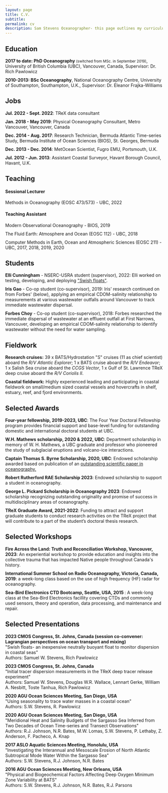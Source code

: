 ```yaml
---
layout: page
title: C.V.
subtitle:
permalink: cv
description: Sam Stevens Oceanographer- this page outlines my curriculum vitae
---
```



<!-- Google tag (gtag.js) -->
<script async src="https://www.googletagmanager.com/gtag/js?id=G-XFFDFDXETF"></script>
<script>
  window.dataLayer = window.dataLayer || [];
  function gtag(){dataLayer.push(arguments);}
  gtag('js', new Date());

  gtag('config', 'G-XFFDFDXETF');
</script>


<style>
  section {
    margin-bottom: 20px;
  }

  ul {
    list-style-type: none;
    padding: 0;
    margin: 0;
  }

  li {
    margin-bottom: 10px;
  }
</style>

<section>
  <h2>Education</h2>
  <ul>
    <li>
        <strong>2017 to date: PhD Oceanography</strong><small> (switched from MSc. in September 2019)</small>, University of British Columbia (UBC), Vancouver, Canada, Supervisor: Dr. Rich Pawlowicz
    </li>
    <li>
      <strong>2010-2013: BSc Oceanography</strong>, National Oceanography Centre, University of Southampton, Southampton, U.K., Supervisor: Dr. Eleanor Frajka-Williams
    </li>
  </ul>
</section>

<section>
  <h2>Jobs</h2>
  <ul>
    <li><strong>Jul. 2022 - Sept. 2022</strong>: TReX data consultant</li>
    <li><strong>Jan. 2018 - May 2019</strong>: Physical Oceanography Consultant, Metro Vancouver, Vancouver, Canada</li>
    <li><strong>Dec. 2014 - Aug. 2017</strong>: Research Technician, Bermuda Atlantic Time-series Study, Bermuda Institute of Ocean Sciences (BIOS), St. Georges, Bermuda</li>
    <li><strong>Dec. 2013 - Dec. 2014</strong>: MetOcean Scientist, Fugro EMU, Portsmouth, U.K.</li>
    <li><strong>Jul. 2012 - Jun. 2013</strong>: Assistant Coastal Surveyor, Havant Borough Council, Havant, U.K.</li>
  </ul>
</section>

<section>
  <h2>Teaching</h2>
  <h4>Sessional Lecturer</h4>
  <ul>
    <li>Methods in Oceanography (EOSC 473/573) - UBC, 2022</li>
  </ul>
  <h4>Teaching Assistant</h4>
  <ul>
    <li>Modern Observational Oceanography - BIOS, 2019</li>
    <li>The Fluid Earth: Atmosphere and Ocean (EOSC 112) - UBC, 2018</li>
    <li>Computer Methods in Earth, Ocean and Atmospheric Sciences (EOSC 211) - UBC, 2017, 2018, 2019, 2020</li>
  </ul>
</section>


<section>
  <h2>Students</h2>
  <ul>
    <li><strong>Elli Cunningham</strong> - NSERC-USRA student (supervisor), 2022: Elli worked on testing, developing, and deploying <a href="swish">"Swish floats"</a>. </li>
    <li><strong>Iris Gao</strong> - Co-op student (co-supervisor), 2019: Iris' research continued on from Forbes' (below), applying an empirical CDOM-salinity relationship to measurements at various wastewater outfalls around Vancouver to track immediate wastewater dispersal. </li>
    <li><strong>Forbes Choy</strong> - Co-op student (co-supervisor), 2018: Forbes researched the immediate dispersal of wastewater at an effluent outfall at First Narrows, Vancouver, developing an empirical CDOM-salinity relationship to identify wastewater without the need for water sampling. </li>
  </ul>
</section>

<section>
  <h2>Fieldwork</h2>
  <ul>
      <li><strong>Research cruises:</strong>
          39 x BATS/Hydrostation "S" cruises (11 as chief scientist) aboard the <i>R/V Atlantic Explorer</i>; 1 x BATS cruise aboard the <i>R/V Endeavor</i>;  1 x Salish Sea cruise aboard the <i>CCGS Vector</i>, 1 x Gulf of St. Lawrence TReX deep cruise aboard the <i>R/V Coriolis II</i>.
          </li>
      <li><strong>Coastal fieldwork:</strong>
          Highly experienced leading and participating in coastal fieldwork on small/medium sized coastal vessels and hovercrafts in shelf, estuary, reef, and fjord environments.
          </li>
  </ul>
</section>

<section>
  <h2>Selected Awards</h2>
  <ul>
    <li>
      <strong>Four-year fellowship, 2019-2023, UBC</strong>: The Four Year Doctoral Fellowship program provides financial support and base-level funding for outstanding domestic and international doctoral students at UBC.
    </li>
    <li>
      <strong>W.H. Mathews scholarship, 2020 & 2022, UBC</strong>: Department scholarship in memory of W. H. Mathews, a UBC graduate and professor who pioneered the study of subglacial eruptions and volcano-ice interactions.
    </li>
    <li>
      <strong>Captain Thomas S. Byrne Scholarship, 2020, UBC</strong>: Endowed scholarship awarded based on publication of an <a href="https://doi.org/10.1038/s41558-020-0722-3">outstanding scientific paper in oceanography.</a>
    </li>
    <li>
      <strong>Robert Rutherford RAE Scholarship 2023</strong>: Endowed scholarship to support a student in oceanography.
    </li>
    <li>
      <strong>George L. Pickard Scholarship in Oceanography 2023</strong>: Endowed scholarship recognizing outstanding originality and promise of success in multidisciplinary areas of oceanography.
    </li>
    <li>
      <strong>TReX Graduate Award, 2021-2022</strong>: Funding to attract and support graduate students to conduct research activities on the TReX project that will contribute to a part of the student’s doctoral thesis research.
    </li>
      
  </ul>
</section>
<section>
  <h2>Selected Workshops</h2>
  <ul>
    <li>
      <strong>Fire Across the Land: Truth and Reconciliation Workshop, Vancouver, 2023</strong>: An experiential workshop to provide education and insights into the collective trauma that has impacted Native people throughout Canada's history. 	
    </li>
    <li>
      <strong>International Summer School on Radio Oceanography, Victoria, Canada, 2019</strong>: a week-long class based on the use of high frequency (HF) radar for oceanography.
    </li>
    <li>
      <strong>Sea-Bird Electronics CTD Bootcamp, Seattle, USA, 2015 </strong>: A week-long class at the Sea-Bird Electronics facillity covering CTDs and commonly used sensors, theory and operation, data processing, and maintenance and repair. 
    </li>      
  </ul>
</section>

<section>
  <h2>Selected Presentations</h2>
  <ul>
 <li>
      <strong>2023 CMOS Congress, St. Johns, Canada (session co-convener: Lagrangian perspectives on ocean transport and mixing)</strong>
      <br>
      "Swish floats- an inexpensive neutrally buoyant float to monitor dispersion in coastal seas"
      <br>
      Authors: Samuel W. Stevens, Rich Pawlowicz
</li>

<li>
      <strong>2023 CMOS Congress, St. Johns, Canada</strong>
      <br>
      "Initial tracer dispersion measurements in the TReX deep tracer release experiment"
      <br>
      Authors: Samuel W. Stevens, Douglas W.R. Wallace, Lennart Gerke, William A. Nesbitt, Toste Tanhua, Rich Pawlowicz
</li>

<li>
      <strong>2020 AGU Ocean Sciences Meeting, San Diego, USA</strong>
      <br>
      "Using seasonality to trace water masses in a coastal ocean"
      <br>
      Authors: S.W. Stevens, R. Pawlowicz
</li>

<li>
      <strong>2020 AGU Ocean Sciences Meeting, San Diego, USA</strong>
      <br>
      "Meridional Heat and Salinity Budgets of the Sargasso Sea Inferred from Two Decades of Ocean Time-series and Transect Observations"
      <br>
      Authors: R.J. Johnson, N.R. Bates, M.W. Lomas, S.W. Stevens, P. Lethaby, Z. Anderson, F. Pacheco, A. Knap
</li>

<li>
      <strong>2017 ASLO Aquatic Sciences Meeting, Honolulu, USA</strong>
      <br>
      "Investigating the Interannual and Mesoscale Erosion of North Atlantic Subtropical Mode Water Within the Sargasso Sea"
      <br>
      Authors: S.W. Stevens, R.J. Johnson, N.R. Bates
</li>

<li>
      <strong>2016 AGU Ocean Sciences Meeting, New Orleans, USA</strong>
      <br>
      "Physical and Biogeochemical Factors Affecting Deep Oxygen Minimum Zone Variability at BATS"
      <br>
      Authors: S.W. Stevens, R.J. Johnson, N.R. Bates, R.J. Parsons
</li>
  </ul>
</section>
